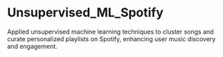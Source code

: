 # Unsupervised_ML_Spotify
Applied unsupervised machine learning techniques to cluster songs and curate personalized playlists on Spotify, enhancing user music discovery and engagement.
